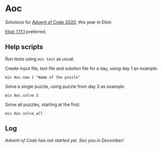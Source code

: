 # Aoc

Solutions for [Advent of Code 2020][1], this year in Elixir.

[Elixir 1.11.1][2] preferred.

## Help scripts

Run tests using `mix test` as usual. 

Create input file, test file and solution file for a day,
using day 1 as example:

    mix Aoc.new 1 "Name of the puzzle"

Solve a single puzzle, using puzzle from day 3 as example:

    mix Aoc.solve 3

Solve all puzzles, starting at the first:

    mix Aoc.solve_all

## Log

_Advent of Code has not started yet. See you in December!_

[1]: https://adventofcode.com/
[2]: https://hexdocs.pm/elixir/Kernel.html
